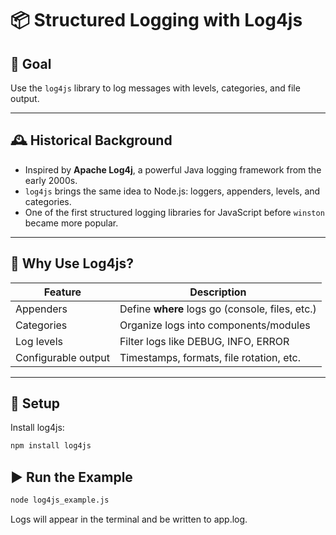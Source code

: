# 📦 Structured Logging with Log4js

## 🎯 Goal

Use the `log4js` library to log messages with levels, categories, and file output.

---

## 🕰️ Historical Background

- Inspired by **Apache Log4j**, a powerful Java logging framework from the early 2000s.
- `log4js` brings the same idea to Node.js: loggers, appenders, levels, and categories.
- One of the first structured logging libraries for JavaScript before `winston` became more popular.

---

## 🧠 Why Use Log4js?

| Feature             | Description                                     |
| ------------------- | ----------------------------------------------- |
| Appenders           | Define **where** logs go (console, files, etc.) |
| Categories          | Organize logs into components/modules           |
| Log levels          | Filter logs like DEBUG, INFO, ERROR             |
| Configurable output | Timestamps, formats, file rotation, etc.        |

---

## 🔧 Setup

Install log4js:

```bash
npm install log4js
```

## ▶️ Run the Example

```bash
node log4js_example.js
```

Logs will appear in the terminal and be written to app.log.
